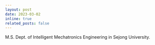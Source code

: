 ```yaml
---
layout: post
date: 2023-03-02
inline: true
related_posts: false
---
```

M.S. Dept. of Intelligent Mechatronics Engineering in Sejong University. 


